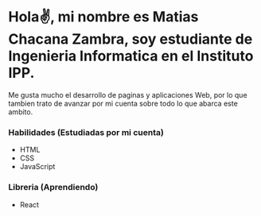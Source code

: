 # Hola✌, mi nombre es Matias Chacana Zambra, soy estudiante de Ingenieria Informatica en el Instituto IPP. 
Me gusta mucho el desarrollo de paginas y aplicaciones Web, por lo que tambien trato de avanzar por mi cuenta sobre todo lo que abarca este ambito.

<h3>Habilidades (Estudiadas por mi cuenta)</h3>
<ul>
  <li>HTML</li>
  <li>CSS</li>
  <li>JavaScript</li>
</ul>
  
<h3>Libreria (Aprendiendo)</h3>
<ul>
  <li>React</li>
</ul>



